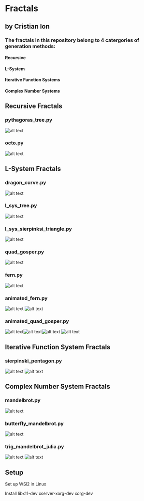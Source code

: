 # Fractals
## by Cristian Ion
### The fractals in this repository belong to 4 catergories of generation methods:

#### Recursive
#### L-System
#### Iterative Function Systems
#### Complex Number Systems

## Recursive Fractals
### pythagoras_tree.py
![alt text](pythagoras_tree.png)


### octo.py
![alt text](octo.png)


## L-System Fractals
### dragon_curve.py
![alt text](dragon_curve.png)

### l_sys_tree.py
![alt text](l_sys_tree.png)

### l_sys_sierpinksi_triangle.py
![alt text](l_sys_sierpinski_triangle.png)

### quad_gosper.py
![alt text](quad_gosper.png)

### fern.py
![alt text](fern.png)


### animated_fern.py
![alt text](animated_fern.png)
![alt text](animated_fern.gif)


### animated_quad_gosper.py
![alt text](animated_quad_gosper.png)![alt text](animated_quad_gosper2.png)![alt text](animated_quad_gosper3.png)
![alt text](animated_quad_gosper.gif)


## Iterative Function System Fractals
### sierpinski_pentagon.py
![alt text](animated_sierpinski_pentagon.png)
![alt text](animated_sierpinski_pentagon.gif)

## Complex Number System Fractals
### mandelbrot.py
![alt text](mandelbrot.png)

### butterfly_mandelbrot.py
![alt text](butterfly_mandelbrot.png)

### trig_mandelbrot_julia.py
![alt text](trig_mandelbrot_julia.png)
![alt text](trig_mandelbrot_julia2.png)


## Setup
Set up WSl2 in Linux

Install libx11-dev xserver-xorg-dev xorg-dev

